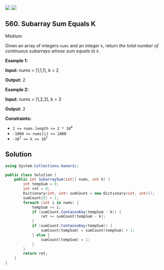 [![](https://img.shields.io/github/stars/LeetCode-in-Net/LeetCode-in-Net?label=Stars&style=flat-square)](https://github.com/LeetCode-in-Net/LeetCode-in-Net)
[![](https://img.shields.io/github/forks/LeetCode-in-Net/LeetCode-in-Net?label=Fork%20me%20on%20GitHub%20&style=flat-square)](https://github.com/LeetCode-in-Net/LeetCode-in-Net/fork)

## 560\. Subarray Sum Equals K

Medium

Given an array of integers `nums` and an integer `k`, return _the total number of continuous subarrays whose sum equals to `k`_.

**Example 1:**

**Input:** nums = [1,1,1], k = 2

**Output:** 2 

**Example 2:**

**Input:** nums = [1,2,3], k = 3

**Output:** 2 

**Constraints:**

*   <code>1 <= nums.length <= 2 * 10<sup>4</sup></code>
*   `-1000 <= nums[i] <= 1000`
*   <code>-10<sup>7</sup> <= k <= 10<sup>7</sup></code>

## Solution

```csharp
using System.Collections.Generic;

public class Solution {
    public int SubarraySum(int[] nums, int k) {
        int tempSum = 0;
        int ret = 0;
        Dictionary<int, int> sumCount = new Dictionary<int, int>();
        sumCount[0] = 1;
        foreach (int i in nums) {
            tempSum += i;
            if (sumCount.ContainsKey(tempSum - k)) {
                ret += sumCount[tempSum - k];
            }
            if (sumCount.ContainsKey(tempSum)) {
                sumCount[tempSum] = sumCount[tempSum] + 1;
            } else {
                sumCount[tempSum] = 1;
            }
        }
        return ret;
    }
}
```